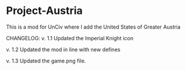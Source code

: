 # Project-Austria
This is a mod for UnCiv where I add the United States of Greater Austria

CHANGELOG: v. 1.1
Updated the Imperial Knight icon

v. 1.2
Updated the mod in line with new defines

v. 1.3
Updated the game.png file.

